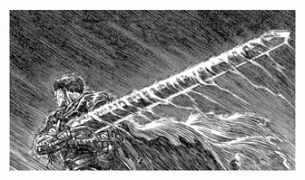 <!-- Profile image -->
<p align="center">
 <img src="assets/bpD2ohb.png" width="1080px">
</p>
<!-- Profile image end -->

<div align="center">
<!-- START_SECTION:waka -->
<!-- END_SECTION:waka -->
</div>
